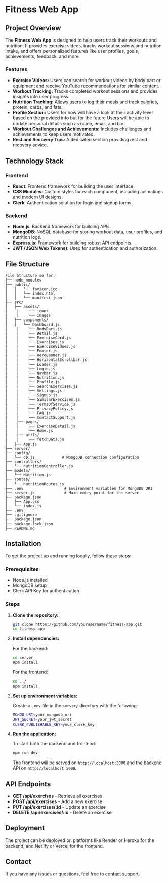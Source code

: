 # Fitness Web App

## Project Overview

The **Fitness Web App** is designed to help users track their workouts and nutrition. It provides exercise videos, tracks workout sessions and nutrition intake, and offers personalized features like user profiles, goals, achievements, feedback, and more.

### Features

- **Exercise Videos:** Users can search for workout videos by body part or equipment and receive YouTube recommendations for similar content.
- **Workout Tracking:** Tracks completed workout sessions and provides insights into user progress.
- **Nutrition Tracking:** Allows users to log their meals and track calories, protein, carbs, and fats.
- **Profile Section:** Users for now will have a look at their activity level based on the provided info but for the future Users will be able to update personal details such as name, email, and bio.
- **Workout Challenges and Achievements:** Includes challenges and achievements to keep users motivated.
- **Rest and Recovery Tips:** A dedicated section providing rest and recovery advice.

## Technology Stack

### Frontend

- **React**: Frontend framework for building the user interface.
- **CSS Modules**: Custom styles for each component, including animations and modern UI designs.
- **Clerk**: Authentication solution for login and signup forms.

### Backend

- **Node.js**: Backend framework for building APIs.
- **MongoDB**: NoSQL database for storing workout data, user profiles, and nutrition logs.
- **Express.js**: Framework for building robust API endpoints.
- **JWT (JSON Web Tokens)**: Used for authentication and authorization.

## File Structure

```
File Structure so far:
├── node_modules
├── public/
│   │   └── favicon.ico
│   │   └── index.html
│   │   └── manifest.json
├── src/  
│   ├── assets/ 
|    |    └── icons
|    |    └── images
│   ├── components/  
│   │   └── Dashboard.js  
|    |    └── BodyPart.js  
|    |    └── Detail.js  
|    |    └── ExerciseCard.js  
|    |    └── Exercises.js  
|    |    └── ExerciseVidoes.js  
|    |    └── Footer.js  
|    |    └── HeroBanner.js  
|    |    └── HorizontalScrollbar.js  
|    |    └── Loader.js  
|    |    └── Login.js  
|    |    └── Navbar.js  
|    |    └── Nutrition.js  
|    |    └── Profile.js  
|    |    └── SearchExercises.js  
|    |    └── Settings.js  
|    |    └── Signup.js  
|    |    └── SimilarExercises.js  
|    |    └── TermsOfService.js
|    |    └── PrivacyPolicy.js
|    |    └── FAQ.js  
|    |    └── ContactSupport.js  
|    ├── pages/  
|    |    └── ExerciseDetail.js  
|    |    └── Home.js  
|    ├── utils/  
|    |    └── fetchData.js  
│   ├── App.js  
├── server/  
├── config/
│   └── db.js            # MongoDB connection configuration
├── controllers/
│   └── nutritionController.js  
├── models/
│   └── Nutrition.js       
├── routes/
│   └── nutritionRoutes.js  
├── .env                  # Environment variables for MongoDB URI
├── server.js             # Main entry point for the server
├── package.json
│   ├── App.css  
│   └── index.js  
├── .env
├── .gitignore
├── package.json
├── package-lock.json
├── README.md
```

## Installation

To get the project up and running locally, follow these steps:

### Prerequisites

- Node.js installed
- MongoDB setup
- Clerk API Key for authentication

### Steps

1. **Clone the repository:**

   ```bash
   git clone https://github.com/yourusername/fitness-app.git
   cd fitness-app
   ```

2. **Install dependencies:**

   For the backend:

   ```bash
   cd server
   npm install
   ```

   For the frontend:

   ```bash
   cd ../
   npm install
   ```

3. **Set up environment variables:**

   Create a `.env` file in the `server/` directory with the following:

   ```bash
   MONGO_URI=your_mongodb_uri
   JWT_SECRET=your_jwt_secret
   CLERK_PUBLISHABLE_KEY=your_clerk_key
   ```

4. **Run the application:**

   To start both the backend and frontend:

   ```bash
   npm run dev
   ```

   The frontend will be served on `http://localhost:3000` and the backend API on `http://localhost:5000`.

## API Endpoints

- **GET /api/exercises** - Retrieve all exercises
- **POST /api/exercises** - Add a new exercise
- **PUT /api/exercises/:id** - Update an exercise
- **DELETE /api/exercises/:id** - Delete an exercise

## Deployment

The project can be deployed on platforms like Render or Heroku for the backend, and Netlify or Vercel for the frontend.

## Contact

If you have any issues or questions, feel free to [contact support](segniassaye24@gmail.com).
